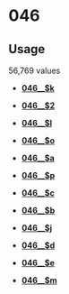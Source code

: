 # 046

## Usage

56,769 values

-   **[046\_\_$k](../../tags/046/046__k-1.md)**  

-   **[046\_\_$2](../../tags/046/046__2-2.md)**  

-   **[046\_\_$l](../../tags/046/046__l-3.md)**  

-   **[046\_\_$o](../../tags/046/046__o-4.md)**  

-   **[046\_\_$a](../../tags/046/046__a-5.md)**  

-   **[046\_\_$p](../../tags/046/046__p-6.md)**  

-   **[046\_\_$c](../../tags/046/046__c-7.md)**  

-   **[046\_\_$b](../../tags/046/046__b-8.md)**  

-   **[046\_\_$j](../../tags/046/046__j-9.md)**  

-   **[046\_\_$d](../../tags/046/046__d-10.md)**  

-   **[046\_\_$e](../../tags/046/046__e-11.md)**  

-   **[046\_\_$m](../../tags/046/046__m-12.md)**  


